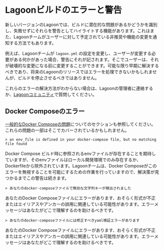 # Lagoonビルドのエラーと警告

新しいバージョンのLagoonでは、ビルドに潜在的な問題があるかどうかを識別し、失敗せずにそれらを警告としてハイライトする機能があります。これはまた、Lagoonチームがユーザーに対して予定されている非推奨や機能の変更を通知する方法でもあります。

例えば、Lagoonチームが `lagoon.yml` の設定を変更し、ユーザーが変更する必要がある何かがあった場合、警告にそれが記されます。そこでユーザーは、それが破壊的な変更になる前に変更することができます。可能な限り早期に解決するべきであり、将来のLagoonのリリースではエラーを処理できないかもしれませんが、ビルドを停止させるべきではありません。

これらのエラーの解決方法がわからない場合は、Lagoonの管理者に連絡するか、[Lagoonコミュニティ](../community/discord.md)で質問してください。

## Docker Composeのエラー

[一般的なDocker Composeの問題](../concepts-basics/docker-compose-yml.md#common-docker-compose-issues)についてのセクションも参照してください。これらの問題の一部はそこでカバーされているかもしれません。

``` shell title="Lagoon Build output indicating env_file error"
> an env_file is defined in your docker-compose file, but no matching file found
```

Docker Compose ビルド時に参照されるenvファイルが存在することを期待していますが、そのenvファイルはローカル開発環境でのみ存在するか、Dockerfileから除外されています。Lagoonチームは、Docker Composeがこのエラーを無視することを可能にするための作業を行っていますので、解決策が見つかるまでこの警告は続きます。

``` shell title="文字列キーエラーを示すLagoonビルド出力"
> あなたのdocker-composeファイルで無効な文字列キーが検出されました
```

あなたのDocker Composeファイルにエラーがあります、おそらく形式が不正またはエイリアスやアンカーの誤用に関連している可能性があります。エラーメッセージはあなたがどこで理解するのを助けるべきです。

``` shell title="yaml検証エラーを示すLagoonビルド出力"
> あなたのdocker-composeファイルには修正すべきyaml検証エラーがあります
```

あなたのDocker Composeファイルにエラーがあります、おそらく形式が不正またはエイリアスやアンカーの誤用に関連している可能性があります。エラーメッセージはあなたがどこで理解するのを助けるべきです。
